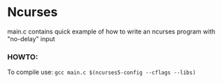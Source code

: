 # Ncurses
main.c contains quick example of how to write an ncurses program with "no-delay" input

### HOWTO:

To compile use: `gcc main.c $(ncurses5-config --cflags --libs)`

